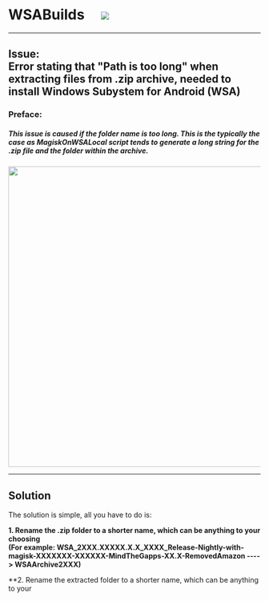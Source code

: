 # WSABuilds &nbsp; &nbsp; <img src="https://img.shields.io/github/downloads/MustardChef/WSABuilds/total?label=Total%20Downloads&style=for-the-badge"/> &nbsp; 

---
## Issue: </br> Error stating that "Path is too long" when extracting files from .zip archive, needed to install Windows Subystem for Android (WSA)
### Preface:
##### This issue is caused if the folder name is too long. This is the typically the case as MagiskOnWSALocal script tends to generate a long string for the .zip file and the folder within the archive.

<img src="https://user-images.githubusercontent.com/68516357/219853616-154615b8-125c-4b68-b2f7-43fc2f7b1f74.png" style="width: 600px;"/>  

---
## Solution

The solution is simple, all you have to do is:

**1. Rename the .zip folder to a shorter name, which can be anything to your choosing </br> (For example: WSA_2XXX.XXXXX.X.X_XXXX_Release-Nightly-with-magisk-XXXXXXX-XXXXXX-MindTheGapps-XX.X-RemovedAmazon ----> WSAArchive2XXX)**

**2. Rename the extracted folder to a shorter name, which can be anything to your 